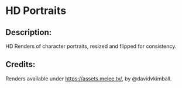 # HD Portraits

## Description: 

HD Renders of character portraits, resized and flipped for consistency.

## Credits: 

Renders available under https://assets.melee.tv/, by @davidvkimball.

